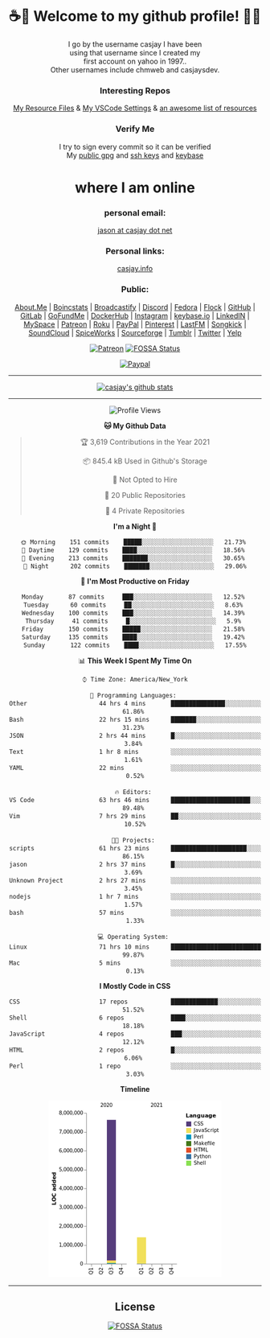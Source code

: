<div align="center">  
  
# <strong> ☕👋 Welcome to my github profile! 👋🚀 </strong>  
  
I go by the username casjay I have been  
using that username since I created my  
first account on yahoo in 1997..  
Other usernames include chmweb and casjaysdev.  
  
### <strong> Interesting Repos </strong>  
[My Resource Files](https://github.com/casjay/resources) & 
[My VSCode Settings](https://github.com/casjay/vs-code) & 
[an awesome list of resources](https://github.com/casjay/awesome)
  
### <strong> Verify Me </strong>
I try to sign every commit so it can be verified  
My [public gpg](https://github.com/casjay/public/raw/master/jason.asc) and 
[ssh keys](https://github.com/casjay/public/raw/master/ssh_id.pub) and 
[keybase](https://keybase.io/casjay)  
  
# <strong> where I am online </strong>  
  
### <strong> personal email: </strong>  
[jason at casjay dot net](mailto:jason@casjay.net)  

### <strong> Personal links: </strong>  
[casjay.info](http://casjay.info)  
  
### <strong> Public: </strong>  
[About.Me](https://about.me/casjay) | 
[Boincstats](https://boincstats.com/en/page/profile/user/34665/) | 
[Broadcastify](http://www.radioreference.com/apps/user/?uid=184850) | 
[Discord](https://discord.gg/z2wS84v) | 
[Fedora](https://copr.fedorainfracloud.org/coprs/casjay) | 
[Flock](http://casjay.flock.com) | 
[GitHub](http://github.com/casjay) | 
[GitLab](http://gitlab.com/casjay) | 
[GoFundMe](https://www.gofundme.com/casjay) | 
[DockerHub](https://hub.docker.com/r/casjay/) | 
[Instagram](https://www.instagram.com/casjay/) | 
[keybase.io](http://keybase.io/casjay) | 
[LinkedIN](http://linkedin.com/in/casjay) | 
[MySpace](https://myspace.com/casjay) | 
[Patreon](https://www.patreon.com/casjay) | 
[Roku](https://my.roku.com/add/casjaysdev) | 
[PayPal](https://paypal.me/casjaysdev) | 
[Pinterest](https://www.pinterest.com/casjaysdev) | 
[LastFM](https://www.last.fm/user/Casjay) | 
[Songkick](https://www.songkick.com/users/casjay) | 
[SoundCloud](https://soundcloud.com/casjay) | 
[SpiceWorks](https://community.spiceworks.com/people/casjay) | 
[Sourceforge](https://sourceforge.net/u/chmweb/profile/) | 
[Tumblr](https://casjay.tumblr.com) | 
[Twitter](https://twitter.com/casjay) | 
[Yelp](https://www.yelp.com/user_details?userid=vSxaZZdqte5WhkOlsPqReQ)  
  
[![Patreon](https://img.shields.io/badge/patreon-donate-orange.svg)](https://www.patreon.com/casjay) [![FOSSA Status](https://app.fossa.com/api/projects/git%2Bgithub.com%2Fcasjay%2Fcasjay.svg?type=shield)](https://app.fossa.com/projects/git%2Bgithub.com%2Fcasjay%2Fcasjay?ref=badge_shield)

[![Paypal](https://img.shields.io/badge/Donate-PayPal-green.svg)](https://www.paypal.me/casjaysdev)  
  
---
[![casjay's github stats](https://gh-readme-stats.casjay.now.sh/api/?theme=dracula&username=casjay&show_icons=true)](https://github.com/casjay)  
  
---
<!--START_SECTION:waka-->
![Profile Views](http://img.shields.io/badge/Profile%20Views-34-blue)

**🐱 My Github Data** 

> 🏆 3,619 Contributions in the Year 2021
 > 
> 📦 845.4 kB Used in Github's Storage 
 > 
> 🚫 Not Opted to Hire
 > 
> 📜 20 Public Repositories 
 > 
> 🔑 4 Private Repositories  
 > 
**I'm a Night 🦉** 

```text
🌞 Morning    151 commits    █████░░░░░░░░░░░░░░░░░░░░   21.73% 
🌆 Daytime    129 commits    ████░░░░░░░░░░░░░░░░░░░░░   18.56% 
🌃 Evening    213 commits    ███████░░░░░░░░░░░░░░░░░░   30.65% 
🌙 Night      202 commits    ███████░░░░░░░░░░░░░░░░░░   29.06%

```
📅 **I'm Most Productive on Friday** 

```text
Monday       87 commits     ███░░░░░░░░░░░░░░░░░░░░░░   12.52% 
Tuesday      60 commits     ██░░░░░░░░░░░░░░░░░░░░░░░   8.63% 
Wednesday    100 commits    ███░░░░░░░░░░░░░░░░░░░░░░   14.39% 
Thursday     41 commits     █░░░░░░░░░░░░░░░░░░░░░░░░   5.9% 
Friday       150 commits    █████░░░░░░░░░░░░░░░░░░░░   21.58% 
Saturday     135 commits    ████░░░░░░░░░░░░░░░░░░░░░   19.42% 
Sunday       122 commits    ████░░░░░░░░░░░░░░░░░░░░░   17.55%

```


📊 **This Week I Spent My Time On** 

```text
⌚︎ Time Zone: America/New_York

💬 Programming Languages: 
Other                    44 hrs 4 mins       ███████████████░░░░░░░░░░   61.86% 
Bash                     22 hrs 15 mins      ███████░░░░░░░░░░░░░░░░░░   31.23% 
JSON                     2 hrs 44 mins       █░░░░░░░░░░░░░░░░░░░░░░░░   3.84% 
Text                     1 hr 8 mins         ░░░░░░░░░░░░░░░░░░░░░░░░░   1.61% 
YAML                     22 mins             ░░░░░░░░░░░░░░░░░░░░░░░░░   0.52%

🔥 Editors: 
VS Code                  63 hrs 46 mins      ██████████████████████░░░   89.48% 
Vim                      7 hrs 29 mins       ██░░░░░░░░░░░░░░░░░░░░░░░   10.52%

🐱‍💻 Projects: 
scripts                  61 hrs 23 mins      █████████████████████░░░░   86.15% 
jason                    2 hrs 37 mins       █░░░░░░░░░░░░░░░░░░░░░░░░   3.69% 
Unknown Project          2 hrs 27 mins       ░░░░░░░░░░░░░░░░░░░░░░░░░   3.45% 
nodejs                   1 hr 7 mins         ░░░░░░░░░░░░░░░░░░░░░░░░░   1.57% 
bash                     57 mins             ░░░░░░░░░░░░░░░░░░░░░░░░░   1.33%

💻 Operating System: 
Linux                    71 hrs 10 mins      █████████████████████████   99.87% 
Mac                      5 mins              ░░░░░░░░░░░░░░░░░░░░░░░░░   0.13%

```

**I Mostly Code in CSS** 

```text
CSS                      17 repos            █████████████░░░░░░░░░░░░   51.52% 
Shell                    6 repos             ████░░░░░░░░░░░░░░░░░░░░░   18.18% 
JavaScript               4 repos             ███░░░░░░░░░░░░░░░░░░░░░░   12.12% 
HTML                     2 repos             █░░░░░░░░░░░░░░░░░░░░░░░░   6.06% 
Perl                     1 repo              ░░░░░░░░░░░░░░░░░░░░░░░░░   3.03%

```


**Timeline**

![Chart not found](https://raw.githubusercontent.com/casjay/casjay/master/charts/bar_graph.png) 


<!--END_SECTION:waka-->
  
---

## License
[![FOSSA Status](https://app.fossa.com/api/projects/git%2Bgithub.com%2Fcasjay%2Fcasjay.svg?type=large)](https://app.fossa.com/projects/git%2Bgithub.com%2Fcasjay%2Fcasjay?ref=badge_large)

</div>  
